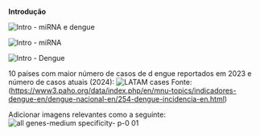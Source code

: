 **Introdução**

![Intro - miRNA e dengue](https://github.com/user-attachments/assets/c60e432e-aa0f-4aa1-a478-cca1b169dce0)


![Intro - miRNA](https://github.com/user-attachments/assets/5782950f-f1d0-4097-91f7-aab11a59d34c)

![Intro - Dengue](https://github.com/user-attachments/assets/8c820dfa-0a4b-485d-85df-8c309f09c146)



10 países com maior número de casos de d
engue reportados em 2023 e número de casos atuais (2024):
![LATAM cases](https://github.com/user-attachments/assets/3633281e-5aa8-4c9e-9724-9903390ab0fc)
Fonte: (https://www3.paho.org/data/index.php/en/mnu-topics/indicadores-dengue-en/dengue-nacional-en/254-dengue-incidencia-en.html)

Adicionar imagens relevantes como a seguinte:
![all genes-medium specificity- p-0 01](https://github.com/user-attachments/assets/db818da9-0ace-4e1f-add8-0a5bd1045524)

